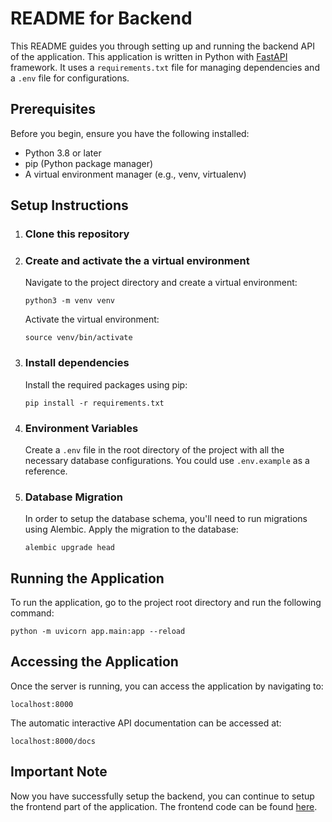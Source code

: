 # README for Backend

This README guides you through setting up and running the backend API of the application. This application is written in Python with [FastAPI](https://fastapi.tiangolo.com/) framework. It uses a `requirements.txt` file for managing dependencies and a `.env` file for configurations.

## Prerequisites

Before you begin, ensure you have the following installed:

- Python 3.8 or later
- pip (Python package manager)
- A virtual environment manager (e.g., venv, virtualenv)

## Setup Instructions

1. ### Clone this repository

2. ### Create and activate the a virtual environment

   Navigate to the project directory and create a virtual environment:

   ```
   python3 -m venv venv
   ```

   Activate the virtual environment:

   ```
   source venv/bin/activate
   ```

3. ### Install dependencies

   Install the required packages using pip:

   ```
   pip install -r requirements.txt
   ```

4. ### Environment Variables

   Create a `.env` file in the root directory of the project with all the necessary database configurations. You could use `.env.example` as a reference.

5. ### Database Migration

   In order to setup the database schema, you'll need to run migrations using Alembic. Apply the migration to the database:

   ```
   alembic upgrade head
   ```

## Running the Application

To run the application, go to the project root directory and run the following command:

```
python -m uvicorn app.main:app --reload
```

## Accessing the Application

Once the server is running, you can access the application by navigating to:

```
localhost:8000
```

The automatic interactive API documentation can be accessed at:

```
localhost:8000/docs
```

## Important Note

Now you have successfully setup the backend, you can continue to setup the frontend part of the application. The frontend code can be found [here](https://github.com/jaytoy/iscc-frontend).
